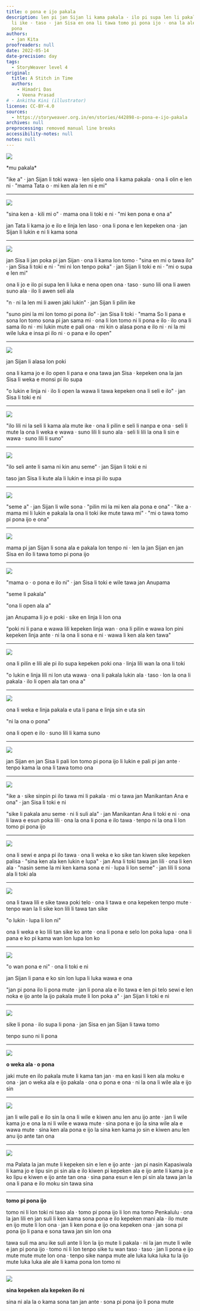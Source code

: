 ```yaml
---
title: o pona e ijo pakala
description: len pi jan Sijan li kama pakala · ilo pi supa len li pakala kin · ale
  li ike · taso · jan Sisa en ona li tawa tomo pi pona ijo · ona la ale li ken kama
  pona
authors:
  - jan Kita
proofreaders: null
date: 2022-05-14
date-precision: day
tags:
  - StoryWeaver level 4
original:
  title: A Stitch in Time
  authors:
    - Himadri Das
    - Veena Prasad
# - Ankitha Kini (illustrator)
license: CC-BY-4.0
sources:
  - https://storyweaver.org.in/en/stories/442898-o-pona-e-ijo-pakala
archives: null
preprocessing: removed manual line breaks
accessibility-notes: null
notes: null
---
```


![](https://storage.googleapis.com/static.storyweaver.org.in/illustration_crops/88667/size7/ded6ce2c1911598f7210c38daca9b7cb.jpg)

\*mu pakala\*

"ike a" · jan Sijan li toki wawa · len sijelo ona li kama pakala · ona li olin e len ni · "mama Tata o · mi ken ala len ni e mi"

---

![](https://storage.googleapis.com/static.storyweaver.org.in/illustration_crops/88679/size7/7288ff182e72e50d40e749ea6e97a862.jpg)

"sina ken a · kili mi o" · mama ona li toki e ni · "mi ken pona e ona a"

jan Tata li kama jo e ilo e linja len laso · ona li pona e len kepeken ona · jan Sijan li lukin e ni li kama sona

---

![](https://storage.googleapis.com/static.storyweaver.org.in/illustration_crops/88669/size7/86ad9cef0d29dc7e8f40edb06be9f356.jpg)

jan Sisa li jan poka pi jan Sijan · ona li kama lon tomo · "sina en mi o tawa ilo" · jan Sisa li toki e ni · "mi ni lon tenpo poka" · jan Sijan li toki e ni · "mi o supa e len mi"

ona li jo e ilo pi supa len li luka e nena open ona · taso · suno lili ona li awen suno ala · ilo li awen seli ala

"n · ni la len mi li awen jaki lukin" · jan Sijan li pilin ike

"suno pini la mi lon tomo pi pona ilo" · jan Sisa li toki · "mama So li pana e sona lon tomo sona pi jan sama mi · ona li lon tomo ni li pona e ilo · ilo ona li sama ilo ni · mi lukin mute e pali ona · mi kin o alasa pona e ilo ni · ni la mi wile luka e insa pi ilo ni · o pana e ilo open"

---

![](https://storage.googleapis.com/static.storyweaver.org.in/illustration_crops/88670/size7/5c8236ea4b7727cd489360cd276b9c99.jpg)

jan Sijan li alasa lon poki

ona li kama jo e ilo open li pana e ona tawa jan Sisa · kepeken ona la jan Sisa li weka e monsi pi ilo supa

"o lukin e linja ni · ilo li open la wawa li tawa kepeken ona li seli e ilo" · jan Sisa li toki e ni

---

![](https://storage.googleapis.com/static.storyweaver.org.in/illustration_crops/88671/size7/12a9a6f645a392d11ea8e0408117ba96.jpg)

"ilo lili ni la seli li kama ala mute ike · ona li pilin e seli li nanpa e ona · seli li mute la ona li weka e wawa · suno lili li suno ala · seli li lili la ona li sin e wawa · suno lili li suno"

---

![](https://storage.googleapis.com/static.storyweaver.org.in/illustration_crops/88672/size7/57f21802739e97c5f023ef0708fe73c8.jpg)

"ilo seli ante li sama ni kin anu seme" · jan Sijan li toki e ni

taso jan Sisa li kute ala li lukin e insa pi ilo supa

---

![](https://storage.googleapis.com/static.storyweaver.org.in/illustration_crops/88673/size7/db4be2c5237ac49bf0cc43d163f26c23.jpg)

"seme a" · jan Sijan li wile sona · "pilin mi la mi ken ala pona e ona" · "ike a · mama mi li lukin e pakala la ona li toki ike mute tawa mi" · "mi o tawa tomo pi pona ijo e ona"

---

![](https://storage.googleapis.com/static.storyweaver.org.in/illustration_crops/88674/size7/83fcdad9042b2c734ebd6d9950679be5.jpg)

mama pi jan Sijan li sona ala e pakala lon tenpo ni · len la jan Sijan en jan Sisa en ilo li tawa tomo pi pona ijo

---

![](https://storage.googleapis.com/static.storyweaver.org.in/illustration_crops/88675/size7/2f1b6c8ad3f4391d9ba32f0fc540fdaf.jpg)

"mama o · o pona e ilo ni" · jan Sisa li toki e wile tawa jan Anupama

"seme li pakala"

"ona li open ala a"

jan Anupama li jo e poki · sike en linja li lon ona

"poki ni li pana e wawa lili kepeken linja wan · ona li pilin e wawa lon pini kepeken linja ante · ni la ona li sona e ni · wawa li ken ala ken tawa"

---

![](https://storage.googleapis.com/static.storyweaver.org.in/illustration_crops/88677/size7/58ac50e36f9cdaf28f15b6c97257def3.jpg)

ona li pilin e lili ale pi ilo supa kepeken poki ona · linja lili wan la ona li toki

"o lukin e linja lili ni lon uta wawa · ona li pakala lukin ala · taso · lon la ona li pakala · ilo li open ala tan ona a"

---

![](https://storage.googleapis.com/static.storyweaver.org.in/illustration_crops/88678/size7/79c89f00a10782185f050fbcd4baa99f.jpg)

ona li weka e linja pakala e uta li pana e linja sin e uta sin

"ni la ona o pona"

ona li open e ilo · suno lili li kama suno

---

![](https://storage.googleapis.com/static.storyweaver.org.in/illustration_crops/88680/size7/c6736d7a1a570ae8b6eff6bda41aab92.jpg)

jan Sijan en jan Sisa li pali lon tomo pi pona ijo li lukin e pali pi jan ante · tenpo kama la ona li tawa tomo ona

---

![](https://storage.googleapis.com/static.storyweaver.org.in/illustration_crops/88681/size7/b83339af0f3a3a581c633d32390c4cd6.jpg)

"ike a · sike sinpin pi ilo tawa mi li pakala · mi o tawa jan Manikantan Ana e ona" · jan Sisa li toki e ni

"sike li pakala anu seme · ni li suli ala" · jan Manikantan Ana li toki e ni · ona li lawa e esun poka lili · ona la ona li pona e ilo tawa · tenpo ni la ona li lon tomo pi pona ijo

---

![](https://storage.googleapis.com/static.storyweaver.org.in/illustration_crops/88682/size7/5fcc2f309dcc5580bbf4b37a93614292.jpg)

ona li sewi e anpa pi ilo tawa · ona li weka e ko sike tan kiwen sike kepeken palisa · "sina ken ala ken lukin e lupa" · jan Ana li toki tawa jan lili · ona li ken ala · "nasin seme la mi ken kama sona e ni · lupa li lon seme" · jan lili li sona ala li toki ala

---

![](https://storage.googleapis.com/static.storyweaver.org.in/illustration_crops/88683/size7/0b306d8369ef0869913a5c9215c8f8c5.jpg)

ona li tawa lili e sike tawa poki telo · ona li tawa e ona kepeken tenpo mute · tenpo wan la li sike kon lili li tawa tan sike

"o lukin · lupa li lon ni"

ona li weka e ko lili tan sike ko ante · ona li pona e selo lon poka lupa · ona li pana e ko pi kama wan lon lupa lon ko

---

![](https://storage.googleapis.com/static.storyweaver.org.in/illustration_crops/88684/size7/5a986b1383292d322e5f09f4e525095e.jpg)

"o wan pona e ni" · ona li toki e ni

jan Sijan li pana e ko sin lon lupa li luka wawa e ona

"jan pi pona ilo li pona mute · jan li pona ala e ilo tawa e len pi telo sewi e len noka e ijo ante la ijo pakala mute li lon poka a" · jan Sijan li toki e ni

---

![](https://storage.googleapis.com/static.storyweaver.org.in/illustration_crops/88685/size7/6203c78aa1008e114553f31381631349.jpg)

sike li pona · ilo supa li pona · jan Sisa en jan Sijan li tawa tomo

tenpo suno ni li pona

---

![](https://storage.googleapis.com/static.storyweaver.org.in/illustration_crops/88686/size7/1c7e5b807316d66d6208ea53948dfe71.jpg)

**o weka ala · o pona**

jaki mute en ilo pakala mute li kama tan jan · ma en kasi li ken ala moku e ona · jan o weka ala e ijo pakala · ona o pona e ona · ni la ona li wile ala e ijo sin

---

![](https://storage.googleapis.com/static.storyweaver.org.in/illustration_crops/88687/size7/1504aa53009cac077b96be84822747bf.jpg)

jan li wile pali e ilo sin la ona li wile e kiwen anu len anu ijo ante · jan li wile kama jo e ona la ni li wile e wawa mute · sina pona e ijo la sina wile ala e wawa mute · sina ken ala pona e ijo la sina ken kama jo sin e kiwen anu len anu ijo ante tan ona

---

![](https://storage.googleapis.com/static.storyweaver.org.in/illustration_crops/88688/size7/c06a39c3d43616eecacf578e9020707d.jpg)

ma Palata la jan mute li kepeken sin e len e ijo ante · jan pi nasin Kapasiwala li kama jo e lipu sin pi sin ala e ilo kiwen pi kepeken ala e ijo ante li kama jo e ko lipu e kiwen e ijo ante tan ona · sina pana esun e len pi sin ala tawa jan la ona li pana e ilo moku sin tawa sina

---

**tomo pi pona ijo**

tomo ni li lon toki ni taso ala · tomo pi pona ijo li lon ma tomo Penkalulu · ona la jan lili en jan suli li ken kama sona pona e ilo kepeken mani ala · ilo mute en ijo mute li lon ona · jan li ken pona e ijo ona kepeken ona · jan sona pi pona ijo li pana e sona tawa jan sin lon ona

tawa suli ma anu ike suli ante li lon la ijo mute li pakala · ni la jan mute li wile e jan pi pona ijo · tomo ni li lon tenpo sike tu wan taso · taso · jan li pona e ijo mute mute mute lon ona · tenpo sike nanpa mute ale luka luka luka tu la ijo mute luka luka ale ale li kama pona lon tomo ni

---

![](https://storage.googleapis.com/static.storyweaver.org.in/illustration_crops/88689/size7/ca46b759eb9c4957e8050d666419a46a.jpg)

**sina kepeken ala kepeken ilo ni**

sina ni ala la o kama sona tan jan ante · sona pi pona ijo li pona mute
